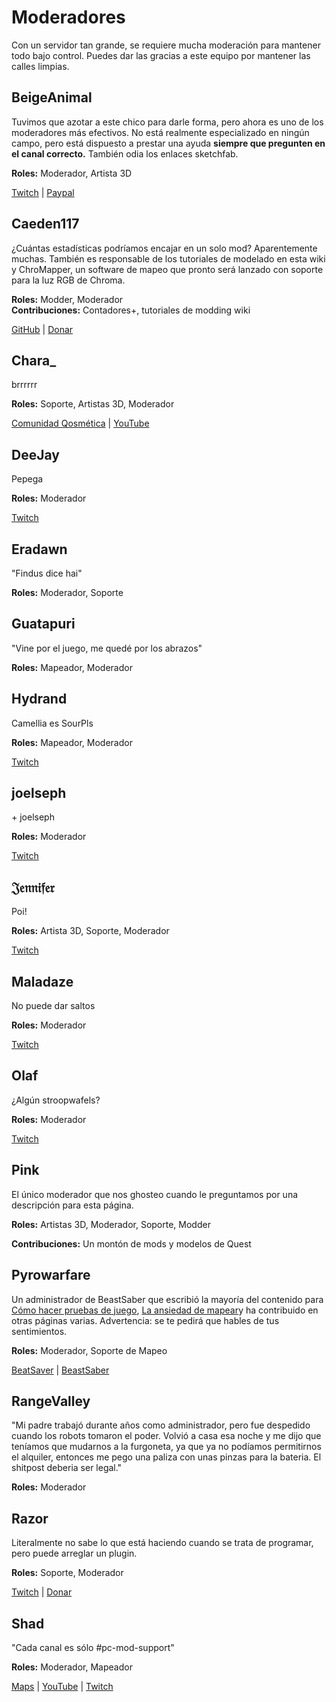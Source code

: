 # Moderadores
Con un servidor tan grande, se requiere mucha moderación para mantener todo bajo control. Puedes dar las gracias a este equipo por mantener las calles limpias.

## BeigeAnimal
Tuvimos que azotar a este chico para darle forma, pero ahora es uno de los moderadores más efectivos. No está realmente especializado en ningún campo, pero está dispuesto a prestar una ayuda **siempre que pregunten en el canal correcto.** También odia los enlaces sketchfab.

**Roles:** Moderador, Artista 3D

[Twitch](https://www.twitch.tv/beigeanimaltv) | [Paypal](https://paypal.me/beigeanimal)

## Caeden117
¿Cuántas estadísticas podríamos encajar en un solo mod? Aparentemente muchas. También es responsable de los tutoriales de modelado en esta wiki y ChroMapper, un software de mapeo que pronto será lanzado con soporte para la luz RGB de Chroma.

**Roles:** Modder, Moderador  
**Contribuciones:** Contadores+, tutoriales de modding wiki

[GitHub](https://github.com/caeden117) | [Donar](https://ko-fi.com/Caeden117)

## Chara_
brrrrrr

**Roles:** Soporte, Artistas 3D, Moderador

[Comunidad Qosmética](https://discord.gg/qosmetics) | [YouTube](https://www.youtube.com/c/CharaHere)

## DeeJay
Pepega

**Roles:** Moderador

[Twitch](https://www.twitch.tv/deejayvr)

## Eradawn
"Findus dice hai"

**Roles:** Moderador, Soporte

## Guatapuri
"Vine por el juego, me quedé por los abrazos"

**Roles:** Mapeador, Moderador

## Hydrand
Camellia es SourPls

**Roles:** Mapeador, Moderador

[Twitch](https://www.twitch.tv/hydrandvr)

## joelseph
\+ joelseph

**Roles:** Moderador

[Twitch](https://www.twitch.tv/tehjoelseph)

## 𝔍𝔢𝔫𝔫𝔦𝔣𝔢𝔯
Poi!

**Roles:** Artista 3D, Soporte, Moderador

[Twitch](https://www.twitch.tv/br3uker)

## Maladaze
No puede dar saltos

**Roles:** Moderador

[Twitch](https://www.twitch.tv/infjager)

## Olaf
¿Algún stroopwafels?

**Roles:** Moderador

[Twitch](https://twitch.tv/olafstad)

## Pink
El único moderador que nos ghosteo cuando le preguntamos por una descripción para esta página.

**Roles:** Artistas 3D, Moderador, Soporte, Modder

**Contribuciones:** Un montón de mods y modelos de Quest

## Pyrowarfare
Un administrador de BeastSaber que escribió la mayoría del contenido para [Cómo hacer pruebas de juego](./how-to-testplay.md), [La ansiedad de mapear](./mapping-anxiety.md)y ha contribuido en otras páginas varias. Advertencia: se te pedirá que hables de tus sentimientos.

**Roles:** Moderador, Soporte de Mapeo

[BeatSaver](https://beatsaver.com/uploader/5e99c7df3f476a0006596cdf) | [BeastSaber](https://bsaber.com/members/pyrowarfare/)

## RangeValley
"Mi padre trabajó durante años como administrador, pero fue despedido cuando los robots tomaron el poder. Volvió a casa esa noche y me dijo que teníamos que mudarnos a la furgoneta, ya que ya no podíamos permitirnos el alquiler, entonces me pego una paliza con unas pinzas para la bateria. El shitpost deberia ser legal."

**Roles:** Moderador

## Razor
Literalmente no sabe lo que está haciendo cuando se trata de programar, pero puede arreglar un plugin.

**Roles:** Soporte, Moderador

[Twitch](https://www.twitch.tv/sarpest_razor) | [Donar](https://streamelements.com/sarpest_razor/tip)

## Shad
"Cada canal es sólo #pc-mod-support"

**Roles:** Moderador, Mapeador

[Maps](https://beatsaver.com/uploader/5cff0b7498cc5a672c850a45) | [YouTube](https://www.youtube.com/channel/UCLiwd2iGUDl2kvw8FM2qwFQ) | [Twitch](https://www.twitch.tv/shadlive)
